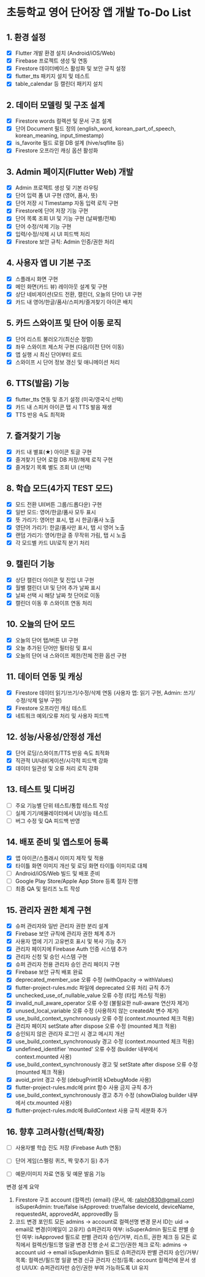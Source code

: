 # 초등학교 영어 단어장 앱 개발 To-Do List

## 1. 환경 설정
- [x] Flutter 개발 환경 설치 (Android/iOS/Web)
- [x] Firebase 프로젝트 생성 및 연동
- [x] Firestore 데이터베이스 활성화 및 보안 규칙 설정
- [x] flutter_tts 패키지 설치 및 테스트
- [x] table_calendar 등 캘린더 패키지 설치

## 2. 데이터 모델링 및 구조 설계
- [x] Firestore words 컬렉션 및 문서 구조 설계
- [x] 단어 Document 필드 정의 (english_word, korean_part_of_speech, korean_meaning, input_timestamp)
- [x] is_favorite 필드 로컬 DB 설계 (hive/sqflite 등)
- [x] Firestore 오프라인 캐싱 옵션 활성화

## 3. Admin 페이지(Flutter Web) 개발
- [x] Admin 프로젝트 생성 및 기본 라우팅
- [x] 단어 입력 폼 UI 구현 (영어, 품사, 뜻)
- [x] 단어 저장 시 Timestamp 자동 입력 로직 구현
- [x] Firestore에 단어 저장 기능 구현
- [x] 단어 목록 조회 UI 및 기능 구현 (날짜별/전체)
- [x] 단어 수정/삭제 기능 구현
- [x] 입력/수정/삭제 시 UI 피드백 처리
- [x] Firestore 보안 규칙: Admin 인증/권한 처리

## 4. 사용자 앱 UI 기본 구조
- [x] 스플래시 화면 구현
- [x] 메인 화면(카드 뷰) 레이아웃 설계 및 구현
- [x] 상단 네비게이션(모드 전환, 캘린더, 오늘의 단어) UI 구현
- [x] 카드 내 영어/한글/품사/스피커/즐겨찾기 아이콘 배치

## 5. 카드 스와이프 및 단어 이동 로직
- [x] 단어 리스트 불러오기(최신순 정렬)
- [x] 좌우 스와이프 제스처 구현 (다음/이전 단어 이동)
- [x] 앱 실행 시 최신 단어부터 로드
- [x] 스와이프 시 단어 정보 갱신 및 애니메이션 처리

## 6. TTS(발음) 기능
- [x] flutter_tts 연동 및 초기 설정 (미국/영국식 선택)
- [x] 카드 내 스피커 아이콘 탭 시 TTS 발음 재생
- [x] TTS 반응 속도 최적화

## 7. 즐겨찾기 기능
- [x] 카드 내 별표(★) 아이콘 토글 구현
- [x] 즐겨찾기 단어 로컬 DB 저장/해제 로직 구현
- [x] 즐겨찾기 목록 별도 조회 UI (선택)

## 8. 학습 모드(4가지 TEST 모드)
- [x] 모드 전환 UI(버튼 그룹/드롭다운) 구현
- [x] 일반 모드: 영어/한글/품사 모두 표시
- [x] 뜻 가리기: 영어만 표시, 탭 시 한글/품사 노출
- [x] 영단어 가리기: 한글/품사만 표시, 탭 시 영어 노출
- [x] 랜덤 가리기: 영어/한글 중 무작위 가림, 탭 시 노출
- [x] 각 모드별 카드 UI/로직 분기 처리

## 9. 캘린더 기능
- [x] 상단 캘린더 아이콘 및 진입 UI 구현
- [x] 월별 캘린더 UI 및 단어 추가 날짜 표시
- [x] 날짜 선택 시 해당 날짜 첫 단어로 이동
- [x] 캘린더 이동 후 스와이프 연동 처리

## 10. 오늘의 단어 모드
- [x] 오늘의 단어 탭/버튼 UI 구현
- [x] 오늘 추가된 단어만 필터링 및 표시
- [x] 오늘의 단어 내 스와이프 제한/전체 전환 옵션 구현

## 11. 데이터 연동 및 캐싱
- [x] Firestore 데이터 읽기/쓰기/수정/삭제 연동 (사용자 앱: 읽기 구현, Admin: 쓰기/수정/삭제 일부 구현)
- [x] Firestore 오프라인 캐싱 테스트
- [x] 네트워크 예외/오류 처리 및 사용자 피드백

## 12. 성능/사용성/안정성 개선
- [x] 단어 로딩/스와이프/TTS 반응 속도 최적화
- [x] 직관적 UI/내비게이션/시각적 피드백 강화
- [x] 데이터 일관성 및 오류 처리 로직 강화

## 13. 테스트 및 디버깅
- [ ] 주요 기능별 단위 테스트/통합 테스트 작성
- [ ] 실제 기기/에뮬레이터에서 UI/성능 테스트
- [ ] 버그 수정 및 QA 피드백 반영

## 14. 배포 준비 및 앱스토어 등록
- [x] 앱 아이콘/스플래시 이미지 제작 및 적용
- [x] 타이틀 화면 이미지 개선 및 로딩 화면 타이틀 이미지로 대체
- [ ] Android/iOS/Web 빌드 및 배포 준비
- [ ] Google Play Store/Apple App Store 등록 절차 진행
- [ ] 최종 QA 및 릴리즈 노트 작성

## 15. 관리자 권한 체계 구현
- [x] 슈퍼 관리자와 일반 관리자 권한 분리 설계
- [x] Firebase 보안 규칙에 관리자 권한 체계 추가
- [x] 사용자 앱에 기기 고유번호 표시 및 복사 기능 추가
- [x] 관리자 페이지에 Firebase Auth 인증 시스템 추가
- [x] 관리자 신청 및 승인 시스템 구현
- [x] 슈퍼 관리자 전용 관리자 승인 관리 페이지 구현
- [x] Firebase 보안 규칙 배포 완료
- [x] deprecated_member_use 오류 수정 (withOpacity → withValues)
- [x] flutter-project-rules.mdc 파일에 deprecated 오류 처리 규칙 추가
- [x] unchecked_use_of_nullable_value 오류 수정 (타입 캐스팅 적용)
- [x] invalid_null_aware_operator 오류 수정 (불필요한 null-aware 연산자 제거)
- [x] unused_local_variable 오류 수정 (사용하지 않는 createdAt 변수 제거)
- [x] use_build_context_synchronously 오류 수정 (context.mounted 체크 적용)
- [x] 관리자 페이지 setState after dispose 오류 수정 (mounted 체크 적용)
- [x] 승인되지 않은 관리자 로그인 시 경고 메시지 개선
- [x] use_build_context_synchronously 경고 수정 (context.mounted 체크 적용)
- [x] undefined_identifier 'mounted' 오류 수정 (builder 내부에서 context.mounted 사용)
- [x] use_build_context_synchronously 경고 및 setState after dispose 오류 수정 (mounted 체크 적용)
- [x] avoid_print 경고 수정 (debugPrint와 kDebugMode 사용)
- [x] flutter-project-rules.mdc에 print 함수 사용 금지 규칙 추가
- [x] use_build_context_synchronously 경고 추가 수정 (showDialog builder 내부에서 ctx.mounted 사용)
- [x] flutter-project-rules.mdc에 BuildContext 사용 규칙 세분화 추가

## 16. 향후 고려사항(선택/확장)
- [ ] 사용자별 학습 진도 저장 (Firebase Auth 연동)
- [ ] 단어 게임(스펠링 퀴즈, 짝 맞추기 등) 추가
- [ ] 예문/이미지 자료 연동 및 예문 발음 기능 



변경 설계 요약
1. Firestore 구조
account (컬렉션)
{email} (문서, 예: ralph0830@gmail.com)
isSuperAdmin: true/false
isApproved: true/false
deviceId, deviceName, requestedAt, approvedAt, approvedBy 등
2. 코드 변경 포인트
모든 admins → account로 컬렉션명 변경
문서 ID는 uid → email로 변경(이메일이 고유키)
슈퍼관리자 여부: isSuperAdmin 필드로 판별
승인 여부: isApproved 필드로 판별
관리자 승인/거부, 리스트, 권한 체크 등 모든 로직에서 컬렉션/필드명 일괄 변경
진행 순서
로그인/권한 체크 로직:
admins → account
uid → email
isSuperAdmin 필드로 슈퍼관리자 판별
관리자 승인/거부/목록:
컬렉션/필드명 일괄 변경
신규 관리자 신청/등록:
account 컬렉션에 문서 생성
UI/UX:
슈퍼관리자만 승인/권한 부여 가능하도록 UI 유지
